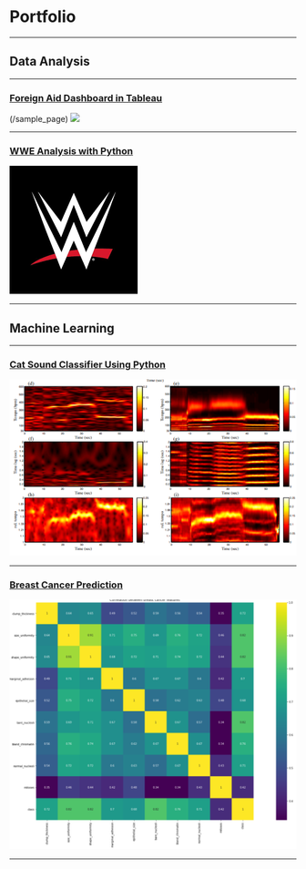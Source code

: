 # Portfolio

---

## Data Analysis 

---
### [Foreign Aid Dashboard in Tableau](https://github.com/kexantus/Foreign-Aid)
(/sample_page)
<img src="https://github.com/kexantus/Foreign-Aid/Foreign Aid.png?raw=true"/>

---
### [WWE Analysis with Python](https://github.com/kexantus/WWE)
<img src="images/wwe.png"/>

---

## Machine Learning

---
### [Cat Sound Classifier Using Python](https://github.com/Fairfield-University-Hybrid-AI-Lab/felidetect)
<img src="images/cat.png"/>

---
### [Breast Cancer Prediction](https://github.com/kexantus/Breast_Cancer_Prediction)
<img src="images/breastCancer.png"/>

---

